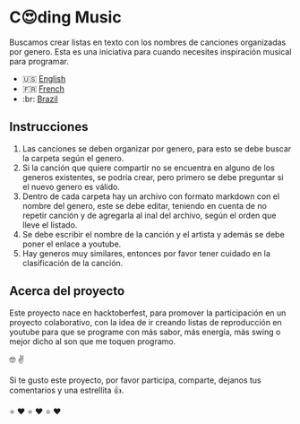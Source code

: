 # C:heart_eyes:ding Music

Buscamos crear listas en texto con los nombres de canciones organizadas por genero. Esta es una iniciativa para cuando necesites inspiración musical para programar.

* :us: [English](https://github.com/xaca/coding-music/blob/master/README_en.md)
* :fr: [French](https://github.com/xaca/coding-music/blob/master/README_fr.md)
* :br: [Brazil](https://github.com/xaca/coding-music/blob/master/README_pt-br.md)

## Instrucciones

1. Las canciones se deben organizar por genero, para esto se debe buscar la carpeta según el genero.
2. Si la canción que quiere compartir no se encuentra en alguno de los generos existentes, se podría crear, pero primero se debe preguntar si el nuevo genero es válido.
3. Dentro de cada carpeta hay un archivo con formato markdown con el nombre del genero, este se debe editar, teniendo en cuenta de no repetir canción y de agregarla al inal del archivo, según el orden que lleve el listado.
4. Se debe escribir el nombre de la canción y el artista y además se debe poner el enlace a youtube.
5. Hay generos muy similares, entonces por favor tener cuidado en la clasificación de la canción.

## Acerca del proyecto

Este proyecto nace en hacktoberfest, para promover la participación en un proyecto colaborativo, con la idea de ir creando listas de reproducción en youtube para que se programe con más sabor, más energía, más swing o mejor dicho al son que  me toquen programo.

:nerd_face: :v:

Si te gusto este proyecto, por favor participa, comparte, dejanos tus comentarios y una estrellita :thumbsup:.

:star: :heart: :star: :heart: :star: :heart: 
